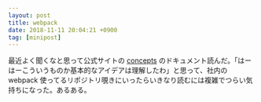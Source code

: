 ```yaml
---
layout: post
title: webpack
date: 2018-11-11 20:04:21 +0900
tag: [minipost]
---
```


最近よく聞くなと思って公式サイトの [concepts](https://webpack.js.org/concepts/) のドキュメント読んだ。「はーはーこういうものか基本的なアイデアは理解したわ」と思って、社内の webpack 使ってるリポジトリ覗きにいったらいきなり読むには複雑でつらい気持ちになった。あるある。
